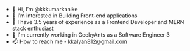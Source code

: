 - 👋 Hi, I’m @kkkumarkanike
- 👀 I’m interested in Building Front-end applications
- 🌱 I have 3.5 years of experience as a Frontend Developer and MERN stack enthusiast
- 💞️ I'm currently working in GeekyAnts as a Software Engineer 3
- 📫 How to reach me - kkalyan812@gmail.com

<!---
kkkumarkanike/kkkumarkanike is a ✨ special ✨ repository because its `README.md` (this file) appears on your GitHub profile.
You can click the Preview link to take a look at your changes.
--->
